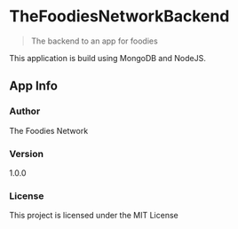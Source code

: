 # TheFoodiesNetworkBackend

> The backend to an app for foodies

This application is build using MongoDB and NodeJS.

## App Info

### Author

The Foodies Network

### Version

1.0.0

### License

This project is licensed under the MIT License

